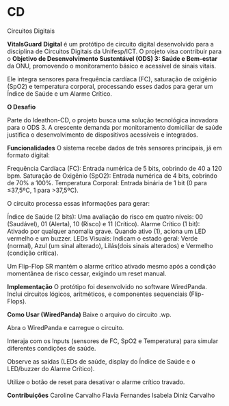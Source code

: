 # CD
Circuitos Digitais

**VitalsGuard** **Digital** é um protótipo de circuito digital desenvolvido para a disciplina de Circuitos Digitais da Unifesp/ICT. O projeto visa contribuir para o 
**Objetivo de Desenvolvimento Sustentável (ODS) 3: Saúde e Bem-estar** da ONU, promovendo o monitoramento básico e acessível de sinais vitais.

Ele integra sensores para frequência cardíaca (FC), saturação de oxigênio (SpO2) e temperatura corporal, processando esses dados para gerar um Índice de Saúde e um Alarme Crítico.

**O Desafio**

Parte do Ideathon-CD, o projeto busca uma solução tecnológica inovadora para o ODS 3. A crescente demanda por monitoramento domiciliar de saúde justifica o desenvolvimento de dispositivos acessíveis e integrados.

**Funcionalidades**
O sistema recebe dados de três sensores principais, já em formato digital:

Frequência Cardíaca (FC): Entrada numérica de 5 bits, cobrindo de 40 a 120 bpm.
Saturação de Oxigênio (SpO2): Entrada numérica de 4 bits, cobrindo de 70% a 100%.
Temperatura Corporal: Entrada binária de 1 bit (0 para ≤37,5ºC, 1 para >37,5ºC).

O circuito processa essas informações para gerar:

Índice de Saúde (2 bits): Uma avaliação do risco em quatro níveis: 00 (Saudável), 01 (Alerta), 10 (Risco) e 11 (Crítico).
Alarme Crítico (1 bit): Ativado por qualquer anomalia grave. Quando ativo (1), aciona um LED vermelho e um buzzer.
LEDs Visuais: Indicam o estado geral: Verde (normal), Azul (um sinal alterado), Lilás(dois sinais alterados) e Vermelho (condição crítica).

Um Flip-Flop SR mantém o alarme crítico ativado mesmo após a condição momentânea de risco cessar, exigindo um reset manual.

**Implementação**
O protótipo foi desenvolvido no software WiredPanda. Inclui circuitos lógicos, aritméticos, e componentes sequenciais (Flip-Flops).

**Como Usar (WiredPanda)**
Baixe o arquivo do circuito .wp.

Abra o WiredPanda e carregue o circuito.

Interaja com os Inputs (sensores de FC, SpO2 e Temperatura) para simular diferentes condições de saúde.

Observe as saídas (LEDs de saúde, display do Índice de Saúde e o LED/buzzer do Alarme Crítico).

Utilize o botão de reset para desativar o alarme crítico travado.

**Contribuições**
Caroline Carvalho
Flavia Fernandes
Isabela Diniz Carvalho
